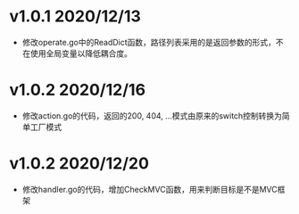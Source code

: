 # v1.0.1 2020/12/13
* 修改operate.go中的ReadDict函数，路径列表采用的是返回参数的形式，不在使用全局变量以降低耦合度。

# v1.0.2 2020/12/16
* 修改action.go的代码，返回的200, 404, ...模式由原来的switch控制转换为简单工厂模式

# v1.0.2 2020/12/20
* 修改handler.go的代码，增加CheckMVC函数，用来判断目标是不是MVC框架
